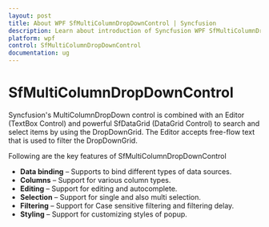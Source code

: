 ```yaml
---
layout: post
title: About WPF SfMultiColumnDropDownControl | Syncfusion
description: Learn about introduction of Syncfusion WPF SfMultiColumnDropDownControl, its feature and more details.
platform: wpf
control: SfMultiColumnDropDownControl
documentation: ug
---
```


# SfMultiColumnDropDownControl

Syncfusion's MultiColumnDropDown control is combined with an Editor (TextBox Control) and powerful SfDataGrid (DataGrid Control) to search and select items by using the DropDownGrid. The Editor accepts free-flow text that is used to filter the DropDownGrid.

Following are the key features of SfMultiColumnDropDownControl

* **Data binding** – Supports to bind different types of data sources.
* **Columns** – Support for various column types.
* **Editing** –  Support for editing and autocomplete.
* **Selection** – Support for single and also multi selection.
* **Filtering** –  Support for Case sensitive filtering and filtering delay.
* **Styling** – Support for customizing styles of popup.